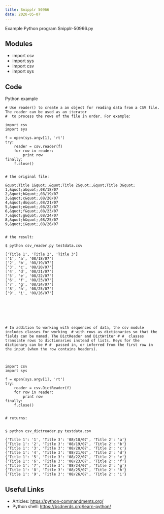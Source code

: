 ```yaml
---
title: Snipplr 50966
date: 2020-05-07
---
```

Example Python program Snipplr-50966.py

## Modules

* import csv
* import sys
* import csv
* import sys

## Code

Python example

    # Use reader() to create a an object for reading data from a CSV file. The reader can be used as an iterator
    #  to process the rows of the file in order. For example:	
    
    import csv
    import sys
    
    f = open(sys.argv[1], 'rt')
    try:
        reader = csv.reader(f)
        for row in reader:
            print row
    finally:
        f.close()
    
    
    # the original file:
    
    &quot;Title 1&quot;,&quot;Title 2&quot;,&quot;Title 3&quot;
    1,&quot;a&quot;,08/18/07
    2,&quot;b&quot;,08/19/07
    3,&quot;c&quot;,08/20/07
    4,&quot;d&quot;,08/21/07
    5,&quot;e&quot;,08/22/07
    6,&quot;f&quot;,08/23/07
    7,&quot;g&quot;,08/24/07
    8,&quot;h&quot;,08/25/07
    9,&quot;i&quot;,08/26/07
    
    
    # the result:
    
    $ python csv_reader.py testdata.csv
    
    ['Title 1', 'Title 2', 'Title 3']
    ['1', 'a', '08/18/07']
    ['2', 'b', '08/19/07']
    ['3', 'c', '08/20/07']
    ['4', 'd', '08/21/07']
    ['5', 'e', '08/22/07']
    ['6', 'f', '08/23/07']
    ['7', 'g', '08/24/07']
    ['8', 'h', '08/25/07']
    ['9', 'i', '08/26/07']
    
    
    
    
    
    
    
    # In addition to working with sequences of data, the csv module includes classes for working  # with rows as dictionaries so that the fields can be named. The DictReader and DictWriter # #  classes translate rows to dictionaries instead of lists. Keys for the dictionary can be # #  passed in, or inferred from the first row in the input (when the row contains headers).
    
    
    
    import csv
    import sys
    
    f = open(sys.argv[1], 'rt')
    try:
        reader = csv.DictReader(f)
        for row in reader:
            print row
    finally:
        f.close()
    
    
    # returns:
    
    
    $ python csv_dictreader.py testdata.csv
    
    {'Title 1': '1', 'Title 3': '08/18/07', 'Title 2': 'a'}
    {'Title 1': '2', 'Title 3': '08/19/07', 'Title 2': 'b'}
    {'Title 1': '3', 'Title 3': '08/20/07', 'Title 2': 'c'}
    {'Title 1': '4', 'Title 3': '08/21/07', 'Title 2': 'd'}
    {'Title 1': '5', 'Title 3': '08/22/07', 'Title 2': 'e'}
    {'Title 1': '6', 'Title 3': '08/23/07', 'Title 2': 'f'}
    {'Title 1': '7', 'Title 3': '08/24/07', 'Title 2': 'g'}
    {'Title 1': '8', 'Title 3': '08/25/07', 'Title 2': 'h'}
    {'Title 1': '9', 'Title 3': '08/26/07', 'Title 2': 'i'}

## Useful Links

- Articles: https://python-commandments.org/
- Python shell: https://bsdnerds.org/learn-python/

